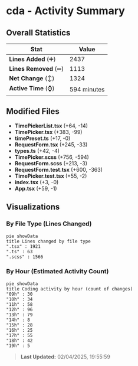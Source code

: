 # cda - Activity Summary 

## Overall Statistics

| Stat                   | Value                                                             |
| ---------------------- | ----------------------------------------------------------------- |
| **Lines Added** (➕)   | 2437                                          |
| **Lines Removed** (➖) | 1113                                        |
| **Net Change** (↕)    | 1324                |
| **Active Time** (⌚)   | 594 minutes |


## Modified Files
- **TimePickerList.tsx** (+64, -14)
- **TimePicker.tsx** (+383, -99)
- **timePreset.ts** (+17, -0)
- **RequestForm.tsx** (+245, -33)
- **types.ts** (+42, -4)
- **TimePicker.scss** (+756, -594)
- **RequestForm.scss** (+213, -3)
- **RequestForm.test.tsx** (+600, -363)
- **TimePicker.test.tsx** (+55, -2)
- **index.tsx** (+3, -0)
- **App.tsx** (+59, -1)

## Visualizations

### By File Type (Lines Changed)

```mermaid
pie showData
title Lines changed by file type
".tsx" : 1921
".ts" : 63
".scss" : 1566
```

### By Hour (Estimated Activity Count)

```mermaid
pie showData
title Coding activity by hour (count of changes)
"09h" : 30
"10h" : 34
"11h" : 58
"12h" : 96
"13h" : 79
"14h" : 8
"15h" : 28
"16h" : 25
"17h" : 55
"18h" : 42
"19h" : 5
```


> **Last Updated:** 02/04/2025, 19:55:59